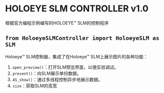 # HOLOEYE SLM CONTROLLER v1.0
根据官方编程示例编写的HOLOEYE™ SLM的控制程序

## `from HoloeyeSLMController import HoloeyeSLM as SLM`
Holoeye™ SLM控制器，集成了在Holoeye™ SLM上展示图片的各种功能：
1. `open_preview()`：打开SLM预览界面，以便实验调试。
2. `present()`：向SLM展示单份数据。
3. `AS_show()`：通过多线程控制异步地展示数据。
4. `size`：获取SLM的高宽